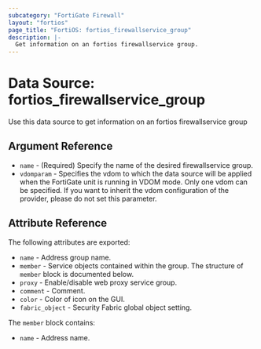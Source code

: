 ```yaml
---
subcategory: "FortiGate Firewall"
layout: "fortios"
page_title: "FortiOS: fortios_firewallservice_group"
description: |-
  Get information on an fortios firewallservice group.
---
```


# Data Source: fortios_firewallservice_group
Use this data source to get information on an fortios firewallservice group

## Argument Reference

* `name` - (Required) Specify the name of the desired firewallservice group.
* `vdomparam` - Specifies the vdom to which the data source will be applied when the FortiGate unit is running in VDOM mode. Only one vdom can be specified. If you want to inherit the vdom configuration of the provider, please do not set this parameter.


## Attribute Reference

The following attributes are exported:

* `name` - Address group name.
* `member` - Service objects contained within the group. The structure of `member` block is documented below.
* `proxy` - Enable/disable web proxy service group.
* `comment` - Comment.
* `color` - Color of icon on the GUI.
* `fabric_object` - Security Fabric global object setting.

The `member` block contains:

* `name` - Address name.

